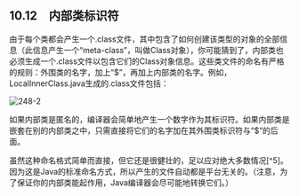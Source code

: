 ## 10.12　内部类标识符

由于每个类都会产生一个.class文件，其中包含了如何创建该类型的对象的全部信息（此信息产生一个“meta-class”，叫做Class对象），你可能猜到了，内部类也必须生成一个.class文件以包含它们的Class对象信息。这些类文件的命名有严格的规则：外围类的名字，加上“$”，再加上内部类的名字。例如，LocalInnerClass.java生成的.class文件包括：

![248-2](../Images/image02956.jpeg)

如果内部类是匿名的，编译器会简单地产生一个数字作为其标识符。如果内部类是嵌套在别的内部类之中，只需直接将它们的名字加在其外围类标识符与“$”的后面。

虽然这种命名格式简单而直接，但它还是很健壮的，足以应对绝大多数情况[^5]。因为这是Java的标准命名方式，所以产生的文件自动都是平台无关的。（注意，为了保证你的内部类能起作用，Java编译器会尽可能地转换它们。）